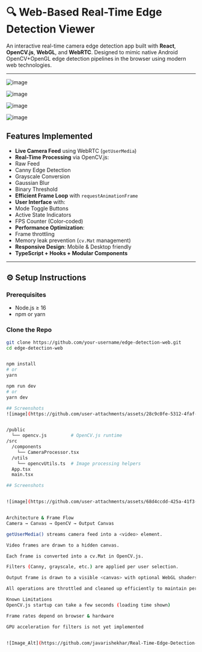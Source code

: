 # 🔍 Web-Based Real-Time Edge Detection Viewer

An interactive real-time camera edge detection app built with **React**, **OpenCV.js**, **WebGL**, and **WebRTC**. Designed to mimic native Android OpenCV+OpenGL edge detection pipelines in the browser using modern web technologies.


---
![image](https://github.com/user-attachments/assets/6d87adb3-9ed4-4109-8584-5c27c4f999ed)

![image](https://github.com/user-attachments/assets/892d3a22-0895-4429-962c-6c4bc34a5d4a)

![image](https://github.com/user-attachments/assets/706aaa93-c9b8-4e40-9ff8-7ed3ba6a80a5)

![image](https://github.com/user-attachments/assets/c282e3d8-0ae9-44d9-8c3e-d41833cc2487)

##  Features Implemented

-  **Live Camera Feed** using WebRTC (`getUserMedia`)
-  **Real-Time Processing** via OpenCV.js:
  - Raw Feed
  - Canny Edge Detection
  - Grayscale Conversion
  - Gaussian Blur
  - Binary Threshold
-  **Efficient Frame Loop** with `requestAnimationFrame`
-  **User Interface** with:
  - Mode Toggle Buttons
  - Active State Indicators
  - FPS Counter (Color-coded)
-  **Performance Optimization**:
  - Frame throttling
  - Memory leak prevention (`cv.Mat` management)
-  **Responsive Design**: Mobile & Desktop friendly
-  **TypeScript + Hooks + Modular Components**

---

## ⚙ Setup Instructions

###  Prerequisites

- Node.js ≥ 16
- npm or yarn

### Clone the Repo

```bash
git clone https://github.com/your-username/edge-detection-web.git
cd edge-detection-web


npm install
# or
yarn

npm run dev
# or
yarn dev

## Screenshots
![image](https://github.com/user-attachments/assets/28c9c0fe-5312-4faf-b026-c8ed05f25843)


/public
  └── opencv.js         # OpenCV.js runtime
/src
  /components
    └── CameraProcessor.tsx
  /utils
    └── opencvUtils.ts  # Image processing helpers
  App.tsx
  main.tsx

## Screenshots


![image](https://github.com/user-attachments/assets/68d4ccdd-425a-41f3-96bc-a0596c6d00b6)


Architecture & Frame Flow
Camera → Canvas → OpenCV → Output Canvas

getUserMedia() streams camera feed into a <video> element.

Video frames are drawn to a hidden canvas.

Each frame is converted into a cv.Mat in OpenCV.js.

Filters (Canny, grayscale, etc.) are applied per user selection.

Output frame is drawn to a visible <canvas> with optional WebGL shaders.

All operations are throttled and cleaned up efficiently to maintain performance.

Known Limitations
OpenCV.js startup can take a few seconds (loading time shown)

Frame rates depend on browser & hardware

GPU acceleration for filters is not yet implemented


![Image_Alt](https://github.com/javarishekhar/Real-Time-Edge-Detection-Viewer/blob/b8eaf64fb6117f3baf5e59c900186a802e2af250/Screenshot%202025-05-23%20093959.png)
